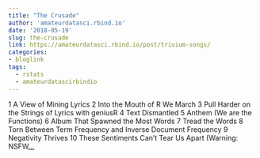 ```yaml
---
title: "The Crusade"
author: 'amateurdatasci.rbind.io'
date: '2018-05-19'
slug: the-crusade
link: https://amateurdatasci.rbind.io/post/trivium-songs/
categories:
- bloglink
tags:
  - rstats
  - amateurdatascirbindio
---
```


1 A View of Mining Lyrics 2 Into the Mouth of R We March 3 Pull Harder on the Strings of Lyrics with geniusR 4 Text Dismantled 5 Anthem (We are the Functions) 6 Album That Spawned the Most Words 7 Tread the Words 8 Torn Between Term Frequency and Inverse Document Frequency 9 Negativity Thrives 10 These Sentiments Can’t Tear Us Apart (Warning: NSFW[... <i class="fas fa-external-link-alt"></i>](https://amateurdatasci.rbind.io/post/trivium-songs/)

